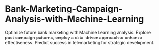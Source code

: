 # Bank-Marketing-Campaign-Analysis-with-Machine-Learning
Optimize future bank marketing with Machine Learning analysis. Explore past campaign patterns, employ a data-driven approach to enhance effectiveness. Predict success in telemarketing for strategic development.
